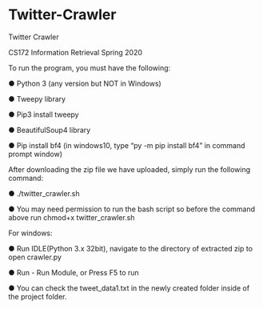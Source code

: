 # Twitter-Crawler
Twitter Crawler

CS172 Information Retrieval Spring 2020

To run the program, you must have the following:

● Python 3 (any version but NOT in Windows)

● Tweepy library

● Pip3 install tweepy

● BeautifulSoup4 library

● Pip install bf4 (in windows10, type “py -m pip install bf4” in command prompt
window)

After downloading the zip file we have uploaded, simply run the following command:

● ./twitter_crawler.sh

● You may need permission to run the bash script so before the command above
run chmod+x twitter_crawler.sh

For windows:

● Run IDLE(Python 3.x 32bit), navigate to the directory of extracted zip to open
crawler.py

● Run - Run Module, or Press F5 to run

● You can check the tweet_data1.txt in the newly created folder inside of the
project folder.
